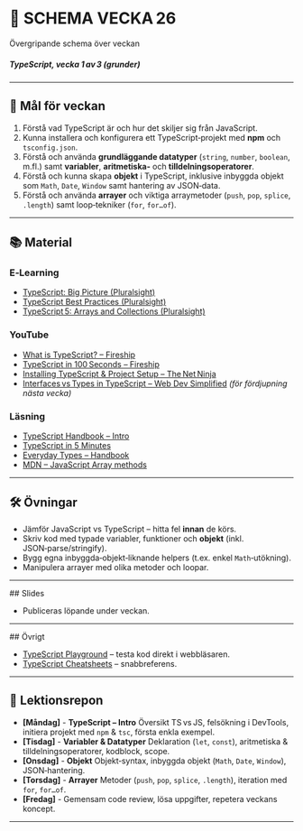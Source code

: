 # 📅 SCHEMA VECKA 26  

Övergripande schema över veckan  

##### TypeScript, vecka 1 av 3 (grunder)

---

## 🎯 Mål för veckan  
1. Förstå vad TypeScript är och hur det skiljer sig från JavaScript.  
2. Kunna installera och konfigurera ett TypeScript‑projekt med **npm** och `tsconfig.json`.  
3. Förstå och använda **grundläggande datatyper** (`string`, `number`, `boolean`, m.fl.) samt **variabler**, **aritmetiska‑** och **tilldelningsoperatorer**.  
4. Förstå och kunna skapa **objekt** i TypeScript, inklusive inbyggda objekt som `Math`, `Date`, `Window` samt hantering av JSON‑data. 
5. Förstå och använda **arrayer** och viktiga arraymetoder (`push`, `pop`, `splice`, `.length`) samt loop‑tekniker (`for`, `for…of`).  

---

## 📚 Material  

### E‑Learning  
* [TypeScript: Big Picture (Pluralsight)](https://app.pluralsight.com/library/courses/typescript-big-picture/table-of-contents)  
* [TypeScript Best Practices (Pluralsight)](https://app.pluralsight.com/library/courses/typescript-best-practices/table-of-contents)  
* [TypeScript 5: Arrays and Collections (Pluralsight)](https://app.pluralsight.com/library/courses/typescript-5-arrays-collections/table-of-contents)  

### YouTube  
* [What is TypeScript? – Fireship](https://www.youtube.com/watch?v=BwuLxPH8IDs)  
* [TypeScript in 100 Seconds – Fireship](https://www.youtube.com/watch?v=BCg4U1FzODs)  
* [Installing TypeScript & Project Setup – The Net Ninja](https://www.youtube.com/watch?v=ahCwqrYpIuM)  
* [Interfaces vs Types in TypeScript – Web Dev Simplified](https://www.youtube.com/watch?v=IqfZzjJR5xI) _(för fördjupning nästa vecka)_  

### Läsning  
* [TypeScript Handbook – Intro](https://www.typescriptlang.org/docs/handbook/intro.html)  
* [TypeScript in 5 Minutes](https://www.typescriptlang.org/docs/handbook/typescript-in-5-minutes.html)  
* [Everyday Types – Handbook](https://www.typescriptlang.org/docs/handbook/2/everyday-types.html)  
* [MDN – JavaScript Array methods](https://developer.mozilla.org/en-US/docs/Web/JavaScript/Reference/Global_Objects/Array)  

---

## 🛠️ Övningar  
* Jämför JavaScript vs TypeScript – hitta fel **innan** de körs.  
* Skriv kod med typade variabler, funktioner och **objekt** (inkl. JSON‑parse/stringify).  
* Bygg egna inbyggda‑objekt‑liknande helpers (t.ex. enkel `Math`‑utökning).  
* Manipulera arrayer med olika metoder och loopar.  

---

## Slides
* Publiceras löpande under veckan.

---

## Övrigt
* [TypeScript Playground](https://www.typescriptlang.org/play) – testa kod direkt i webbläsaren.  
* [TypeScript Cheatsheets](https://github.com/typescript-cheatsheets) – snabbreferens.  

---

## 📑 Lektionsrepon  

* **[Måndag]** - **TypeScript – Intro** Översikt TS vs JS, felsökning i DevTools, initiera projekt med `npm` & `tsc`, första enkla exempel.
* **[Tisdag]** - **Variabler & Datatyper** Deklaration (`let`, `const`), aritmetiska & tilldelningsoperatorer, kodblock, scope. 
* **[Onsdag]** - **Objekt** Objekt‑syntax, inbyggda objekt (`Math`, `Date`, `Window`), JSON‑hantering. 
* **[Torsdag]** - **Arrayer** Metoder (`push`, `pop`, `splice`, `.length`), iteration med `for`, `for…of`. 
* **[Fredag]** - Gemensam code review, lösa uppgifter, repetera veckans koncept. 

---
